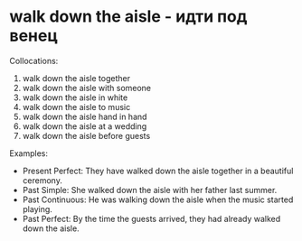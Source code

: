 # walk down the aisle - идти под венец

Collocations:

1. walk down the aisle together
2. walk down the aisle with someone
3. walk down the aisle in white
4. walk down the aisle to music
5. walk down the aisle hand in hand
6. walk down the aisle at a wedding
7. walk down the aisle before guests

Examples:

- Present Perfect: They have walked down the aisle together in a beautiful ceremony.
- Past Simple: She walked down the aisle with her father last summer.
- Past Continuous: He was walking down the aisle when the music started playing.
- Past Perfect: By the time the guests arrived, they had already walked down the aisle.
